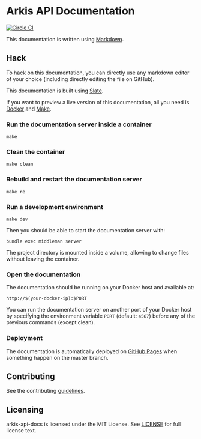 # Arkis API Documentation
[![Circle CI](https://circleci.com/gh/ContainerHQ/arkis-api-docs.svg?style=svg)](https://circleci.com/gh/ContainerHQ/arkis-api-docs)

This documentation is written using
[Markdown](https://guides.github.com/features/mastering-markdown/).

## Hack

To hack on this documentation, you can directly use any markdown editor of
your choice (including directly editing the file on GitHub).

This documentation is built using [Slate](https://github.com/tripit/slate/).

If you want to preview a live version of this documentation, all you need
is [Docker](http://www.docker.com) and [Make](http://www.gnu.org/software/make/).

### Run the documentation server inside a container

    make

### Clean the container

    make clean

### Rebuild and restart the documentation server

    make re

### Run a development environment

    make dev

Then you should be able to start the documentation server with:

    bundle exec middleman server

The project directory is mounted inside a volume, allowing to change files
without leaving the container.

### Open the documentation

The documentation should be running on your Docker host and available at:

    http://$(your-docker-ip):$PORT

You can run the documentation server on another port of your Docker host
by specifying the environment variable `PORT` (default: `4567`) before any
of the previous commands (except clean).

### Deployment

 The documentation is automatically deployed on
[GitHub Pages](https://pages.github.com/) when something happen on the
master branch.

## Contributing

See the contributing [guidelines](CONTRIBUTING.md).

## Licensing
arkis-api-docs is licensed under the MIT License. See [LICENSE](LICENSE) for
full license text.
